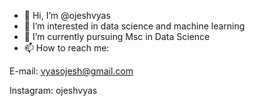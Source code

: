 - 👋 Hi, I’m @ojeshvyas
- 👀 I’m interested in data science and machine learning
- 🌱 I’m currently pursuing Msc in Data Science
- 📫 How to reach me:

E-mail: vyasojesh@gmail.com

Instagram: ojeshvyas

<!---
ojeshvyas/ojeshvyas is a ✨ special ✨ repository because its `README.md` (this file) appears on your GitHub profile.
You can click the Preview link to take a look at your changes.
--->
